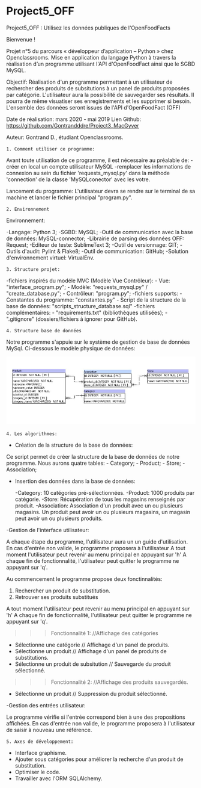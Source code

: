 # Project5_OFF

Project5_OFF : Utilisez les données publiques de l'OpenFoodFacts

Bienvenue !

Projet n°5 du parcours « développeur d’application – Python » chez Openclassrooms. Mise en application du langage Python à travers la réalisation d’un programme utilisant l'API d'OpenFoodFact ainsi que le SGBD MySQL.

Objectif:
Réalisation d'un programme permettant à un utilisateur de rechercher des produits de subsitutions à un panel de produits proposées par catégorie. L'utilisateur aura la possibilité de sauvegarder ses résultats. Il pourra de même visuatiser ses enregistrements et les supprimer si besoin. L'ensemble des données seront issues de l'API d'OpenFoodFact (OFF)


Date de réalisation: mars 2020 - mai 2019 Lien Github: https://github.com/Gontrandddre/Project3_MacGyver

Auteur: Gontrand D., étudiant Openclassrooms.


	1. Comment utiliser ce programme:

Avant toute utilisation de ce programme, il est nécessaire au préalable de:
-créer en local un compte utilisateur MySQL
-remplacer les informations de connexion au sein du fichier 'requests_mysql.py' dans la méthode 'connection' de la classe 'MySQLconector' avec les votre.

Lancement du programme:
L'utilisateur devra se rendre sur le terminal de sa machine et lancer le fichier principal "program.py".

	2. Environnement

Environnement:

-Langage: Python 3;
-SGBD: MySQL;
-Outil de communication avec la base de données: MySQL-connector;
-Librairie de parsing des données OFF: Request;
-Editeur de teste: SublimeText 3;
-Outil de versionnage: GIT;
-Outils d'audit: Pylint & Flake8;
-Outil de communication: GitHub;
-Solution d'environnement virtuel: VirtualEnv.

	3. Structure projet:

-fichiers inspirés du modéle MVC (Modèle Vue Contrôleur):
	- Vue: "interface_program.py";
	- Modèle: "requests_mysql.py" / "create_database.py";
	- Contrôleur: "program.py";
-fichiers supports:
	- Constantes du programme: "constantes.py"
	- Script de la structure de la base de données: "scripts_structure_database.sql"
-fichiers complémentaires: 
	- "requirements.txt" (bibliothèques utilisées);
	- ".gitignore" (dossiers/fichiers à ignorer pour GitHub).

	4. Structure base de données 

Notre programme s'appuie sur le système de gestion de base de données MySql.
Ci-dessous le modèle physique de données:

![40% center](doc/P5_MPD.jpg)

	4. Les algorithmes:

- Création de la structure de la base de données:

Ce script permet de créer la structure de la base de données de notre programme. Nous aurons quatre tables:
	- Category;
	- Product;
	- Store;
	- Association;

- Insertion des données dans la base de données: 

	-Category: 10 catégories pré-sélectionnées.
	-Product: 1000 produits par catégorie.
	-Store: Récupération de tous les magasins renseignés par produit.
	-Association: Association d'un produit avec un ou plusieurs magasins. Un produit peut avoir un ou plusieurs magasins, un magasin peut avoir un ou plusieurs produits.


-Gestion de l'interface utilisateur:

A chaque étape du programme, l'utilisateur aura un un guide d'utilisation. En cas d'entrée non valide, le programme proposera à l'utilisateur
A tout moment l'utilisateur peut revenir au menu principal en appuyant sur 'h'
A chaque fin de fonctionnalité, l'utilisateur peut quitter le programme ne appuyant sur 'q'.


Au commencement le programme propose deux fonctinnalités:
1. Rechercher un produit de substitution.
2. Retrouver ses produits substitués

A tout moment l'utilisateur peut revenir au menu principal en appuyant sur 'h'
A chaque fin de fonctionnalité, l'utilisateur peut quitter le programme ne appuyant sur 'q'.

>>>Fonctionnalité 1:
//Affichage des catégories
- Sélectionne une catégorie // Affichage d'un panel de produits.
- Sélectionne un produit // Affichage d'un panel de produits de substitutions.
- Sélectionne un produit de subsitution // Sauvegarde du produit sélectionné.

>>>Fonctionnalité 2:
//Affichage des produits sauvegardés.
- Sélectionne un produit // Suppression du produit sélectionné.

-Gestion des entrées utilisateur:

Le programme vérifie si l'entrée correspond bien à une des propositions affichées.
En cas d'entrée non valide, le programme proposera à l'utilisateur de saisir à nouveau une référence.

	5. Axes de développement:

- Interface graphisme.
- Ajouter sous catégories pour améliorer la recherche d'un produit de substitution.
- Optimiser le code.
- Travailler avec l'ORM SQLAlchemy.
